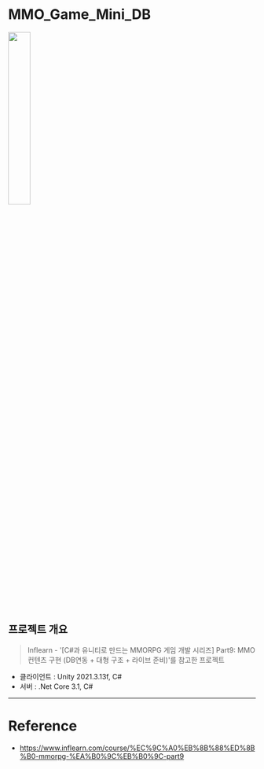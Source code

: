 # MMO_Game_Mini_DB
<img src="https://user-images.githubusercontent.com/89140546/203554531-c7bd8978-1f70-4a77-8940-1bec449af4ae.png" width="30%" height="30%">

## 프로젝트 개요
> Inflearn - '[C#과 유니티로 만드는 MMORPG 게임 개발 시리즈] Part9: MMO 컨텐츠 구현 (DB연동 + 대형 구조 + 라이브 준비)'를 참고한 프로젝트

* 클라이언트 : Unity 2021.3.13f, C#
* 서버 : .Net Core 3.1, C#

---

# Reference
* https://www.inflearn.com/course/%EC%9C%A0%EB%8B%88%ED%8B%B0-mmorpg-%EA%B0%9C%EB%B0%9C-part9
